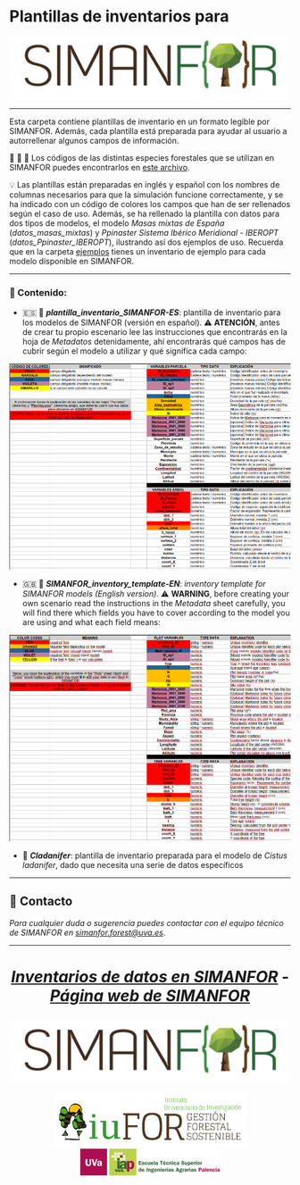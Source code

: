 # Plantillas de inventarios para

<p align="center">
<img src="https://raw.githubusercontent.com/simanfor/web/main/logos/simanfor.png" alt="simanfor" width="500"/>
</p>

---

Esta carpeta contiene plantillas de inventario en un formato legible por SIMANFOR. Además, cada plantilla está preparada para ayudar al usuario a autorrellenar algunos campos de información.

:1234: :evergreen_tree: :deciduous_tree: Los códigos de las distintas especies forestales que se utilizan en SIMANFOR puedes encontrarlos en [este archivo](../recursos/IFN4_codigos_especies.csv).

:bulb: Las plantillas están preparadas en inglés y español con los nombres de columnas necesarios para que la simulación funcione correctamente, y se ha indicado con un código de colores los campos que han de ser rellenados según el caso de uso. Además, se ha rellenado la plantilla con datos para dos tipos de modelos, el modelo *Masas mixtas de España* (*datos_masas_mixtas*) y *Ppinaster Sistema Ibérico Meridional - IBEROPT* (*datos_Ppinaster_IBEROPT*), ilustrando así dos ejemplos de uso. Recuerda que en la carpeta [ejemplos](../ejemplos/) tienes un inventario de ejemplo para cada modelo disponible en SIMANFOR.

---

### :file_folder: Contenido:


* :es: :floppy_disk: ***plantilla_inventario_SIMANFOR-ES***: plantilla de inventario para los modelos de SIMANFOR (versión en español). :warning: **ATENCIÓN**, antes de crear tu propio escenario lee las instrucciones que encontrarás en la hoja de *Metadatos* detenidamente, ahí encontrarás qué campos has de cubrir según el modelo a utilizar y qué significa cada campo:

![](./images/metadata_es.png)

* 🇬🇧 :floppy_disk: ***SIMANFOR_inventory_template-EN***: *inventory template for SIMANFOR models (English version)*. :warning: **WARNING**, before creating your own scenario read the instructions in the *Metadata* sheet carefully, you will find there which fields you have to cover according to the model you are using and what each field means:

![](./images/metadata_en.png)

*   :open_file_folder: ***Cladanifer***: plantilla de inventario preparada para el modelo de *Cistus ladanifer*, dado que necesita una serie de datos específicos

---

## :email: Contacto

*Para cualquier duda o sugerencia puedes contactar con el equipo técnico de SIMANFOR en simanfor.forest@uva.es*.

---

<h1 align="center" >

[*Inventarios de datos en SIMANFOR*](https://github.com/simanfor/inventarios) - [*Página web de SIMANFOR*](https://www.simanfor.es/)

</h1>


<p align="center">
<img src="https://raw.githubusercontent.com/simanfor/web/main/logos/simanfor.png" alt="simanfor" width="500"/>
</p>

<p align="center">
<img src="https://raw.githubusercontent.com/simanfor/web/main/logos/iufor.png" alt="iufor" width="350"/>
<img src="https://raw.githubusercontent.com/simanfor/web/main/logos/UVa-ETSIIAA.png" alt="uva_etsiiaa" width="250"/>
</p>
